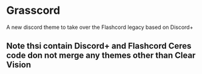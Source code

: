 # Grasscord
A new discord theme to take over the Flashcord legacy based on Discord+

## Note thsi contain Discord+ and Flashcord Ceres code don not merge any themes other than Clear Vision
